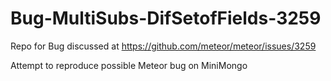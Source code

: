 # Bug-MultiSubs-DifSetofFields-3259
Repo for Bug discussed at https://github.com/meteor/meteor/issues/3259


Attempt to reproduce possible Meteor bug on MiniMongo
